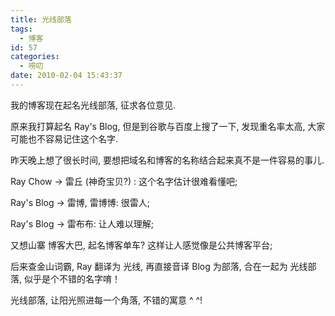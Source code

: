 ```yaml
---
title: 光线部落
tags:
  - 博客
id: 57
categories:
  - 唠叨
date: 2010-02-04 15:43:37
---
```


我的博客现在起名光线部落, 征求各位意见.

原来我打算起名 Ray's Blog, 但是到谷歌与百度上搜了一下, 发现重名率太高, 大家可能也不容易记住这个名字.

昨天晚上想了很长时间, 要想把域名和博客的名称结合起来真不是一件容易的事儿.

Ray Chow -> 雷丘 (神奇宝贝?) : 这个名字估计很难看懂吧;

Ray's Blog -> 雷博, 雷博博: 很雷人;

Ray's Blog -> 雷布布: 让人难以理解;

又想山寨 博客大巴, 起名博客单车? 这样让人感觉像是公共博客平台;

后来查金山词霸, Ray 翻译为 光线, 再直接音译 Blog 为部落, 合在一起为 光线部落, 似乎是个不错的名字唷！

光线部落, 让阳光照进每一个角落, 不错的寓意 ^ ^\!
